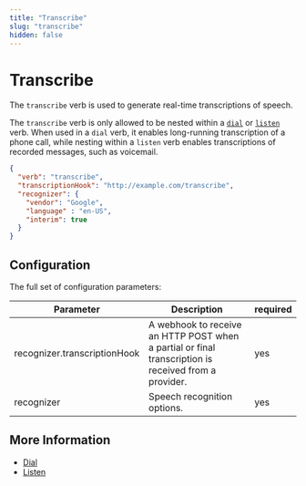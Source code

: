 ```yaml
---
title: "Transcribe"
slug: "transcribe"
hidden: false
---
```


# Transcribe

The `transcribe` verb is used to generate real-time transcriptions of speech.

The `transcribe` verb is only allowed to be nested within a [`dial`](dial.md) or [`listen`](listen.md) verb.
When used in a `dial` verb, it enables long-running transcription of a phone call,
while nesting within a `listen` verb enables transcriptions of recorded messages, such as voicemail.

```json
{
  "verb": "transcribe",
  "transcriptionHook": "http://example.com/transcribe",
  "recognizer": {
    "vendor": "Google",
    "language" : "en-US",
    "interim": true
  }
}
```

## Configuration

The full set of configuration parameters:

| Parameter                    | Description                                                                                          | required |
|------------------------------|------------------------------------------------------------------------------------------------------|----------|
| recognizer.transcriptionHook | A webhook to receive an HTTP POST when a partial or final transcription is received from a provider. | yes      |
| recognizer                   | Speech recognition options.                                                                          | yes      |

## More Information

- [Dial](dial.md)
- [Listen](listen.md)